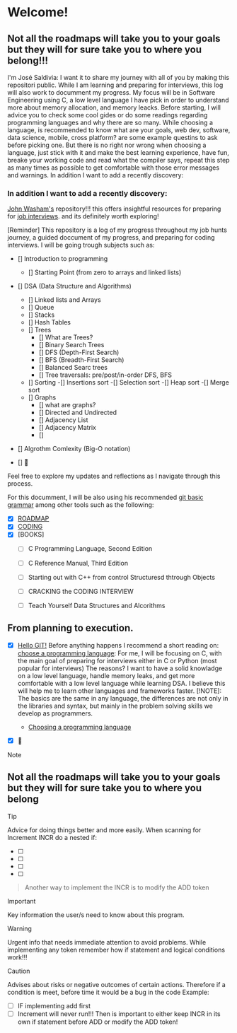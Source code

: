 # Welcome! 

## Not all the roadmaps will take you to your goals but they will for sure take you to where you belong!!!

I'm José Saldivia:
I want it to share my journey with all of you by making this repositori public. While I am learning and preparing for interviews, this log will also work to documment my progress. My focus will be in Software Engineering using C, a low level language I have pick in order to understand more about memory allocation, and memory leacks. Before starting, I will advice you to check some cool gides or do some readings regarding programming languages and why there are so many. 
While choosing a language, is recommended to know what are your goals, web dev, software, data science, mobile, cross platform? are some example questins to ask before picking one. But there is no right nor wrong when choosing a language, just stick with it and make the best learning experience, have fun, breake your working code and read what the compiler says, repeat this step as many times as possible to get comfortable with those error messages and warnings.
In addition I want to add a recently discovery:  
### In addition I want to add a recently discovery:  
[John Washam's](https://github.com/jwasham) repository!!! this offers insightful resources for preparing for [job interviews](https://github.com/jwasham/coding-interview-university). and its definitely worth exploring!

[Reminder] This repository is a log of my progress throughout my job hunts journey, a guided doccument of my progress, and preparing for coding interviews.
I will be going trough subjects such as: 
- [] Introduction to programming
    - [] Starting Point (from zero to arrays and linked lists)
- [] DSA (Data Structure and Algorithms)
    - [] Linked lists and Arrays
    - [] Queue
    - [] Stacks
    - [] Hash Tables
    - [] Trees
        - [] What are Trees?
        - [] Binary Search Trees
        - [] DFS (Depth-First Search)
        - [] BFS (Breadth-First Search)
        - [] Balanced Searc trees
        - [] Tree traversals: pre/post/in-order DFS, BFS
    - [] Sorting
        -[] Insertions sort
        -[] Selection sort
        -[] Heap sort
        -[] Merge sort
    - [] Graphs
        - [] what are graphs?
        - [] Directed and Undirected
        - [] Adjacency List
        - [] Adjacency Matrix
        - [] 
- [] Algrothm Comlexity (Big-O notation)

- [] :tada:

 Feel free to explore my updates and reflections as I navigate through this process.


For this documment, I will be also using his recommended [git basic grammar](https://docs.github.com/en/get-started/writing-on-github/getting-started-with-writing-and-formatting-on-github/basic-writing-and-formatting-syntax) among other tools such as the following: 
- [x] [ROADMAP](https://roadmap.sh/computer-science)  
- [x] [CODING](https://programiz.pro/)
- [x] [BOOKS] 
    - [ ] C Programming Language, Second Edition
    - [ ] C Reference Manual, Third Edition  
    - [ ] Starting out with C++ from control Structuresd thtrough Objects  
    - [ ] CRACKING the CODING INTERVIEW
    - [ ] Teach Yourself Data Structures and Alcorithms



## From planning to execution.


- [x] [Hello GIT!](#Welcome!)
Before anything happens I recommend a short reading on: [choose a programming language](https://www.geeksforgeeks.org/how-to-choose-a-programming-language-for-a-project/):
For me, I will be focusing on C, with the main goal of preparing for interviews either in C or Python (most popular for interviews)
The reasons? I want to have a solid knowladge on a low level language, handle memory leaks, and get more comfortable with a low level language while learning DSA.
I believe this will help me to learn other languages and frameworks faster.
[!NOTE]: The basics are the same in any language, the differences are not only in the libraries and syntax, but mainly in the problem solving skills we develop as programmers. 
    - [Choosing a programming language](#Choose-a-programming-language)
- [x] :tada:


> [!NOTE]
<!-- [comment]: <> (Useful information that users should know!!!) -->

## Not all the roadmaps will take you to your goals but they will for sure take you to where you belong 


> [!TIP]
> Advice for doing things better and more easily.
> When scanning for Increment INCR do a nested if:

- [ ] 
- [ ] 
- [ ]
- [ ]  
> Another way to implement the INCR is to modify the ADD token

> [!IMPORTANT]
> Key information the user/s need to know about this program.

> [!WARNING]
> Urgent info that needs immediate attention to avoid problems.
> While implementing any token remember how if statement and logical conditions work!!! 

> [!CAUTION]
> Advises about risks or negative outcomes of certain actions.
> Therefore if a condition is meet, before time it would be a bug in the code
> Example:
> - [ ] IF implementing add first
> - [ ] Increment will never run!!!
> Then is important to either keep INCR in its own if statement before ADD or modify the ADD token! 